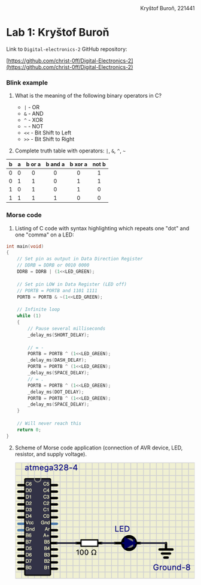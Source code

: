 <div align="right">Kryštof Buroň, 221441</div>


# Lab 1: Kryštof Buroň

Link to `Digital-electronics-2` GitHub repository:

   [https://github.com/christ-0ff/Digital-Electronics-2](https://github.com/christ-0ff/Digital-Electronics-2)


### Blink example

1. What is the meaning of the following binary operators in C?
   * `|`  - OR 
   * `&`  - AND
   * `^`  - XOR
   * `~`  - NOT
   * `<<` - Bit Shift to Left
   * `>>` - Bit Shift to Right

2. Complete truth table with operators: `|`, `&`, `^`, `~`

| **b** | **a** |**b or a** | **b and a** | **b xor a** | **not b** |
| :-: | :-: | :-: | :-: | :-: | :-: |
| 0 | 0 | 0 | 0 | 0 | 1 |
| 0 | 1 | 1 | 0 | 1 | 1 |
| 1 | 0 | 1 | 0 | 1 | 0 |
| 1 | 1 | 1 | 1 | 0 | 0 |


### Morse code

1. Listing of C code with syntax highlighting which repeats one "dot" and one "comma" on a LED:

```c
int main(void)
{
    // Set pin as output in Data Direction Register
    // DDRB = DDRB or 0010 0000
    DDRB = DDRB | (1<<LED_GREEN);

    // Set pin LOW in Data Register (LED off)
    // PORTB = PORTB and 1101 1111
    PORTB = PORTB & ~(1<<LED_GREEN);

    // Infinite loop
    while (1)
    {
        // Pause several milliseconds
        _delay_ms(SHORT_DELAY);
        
        // = -        
        PORTB = PORTB ^ (1<<LED_GREEN); 
        _delay_ms(DASH_DELAY);
        PORTB = PORTB ^ (1<<LED_GREEN); 
        _delay_ms(SPACE_DELAY);
        // = .
        PORTB = PORTB ^ (1<<LED_GREEN); 
        _delay_ms(DOT_DELAY);
        PORTB = PORTB ^ (1<<LED_GREEN); 
        _delay_ms(SPACE_DELAY);
    }

    // Will never reach this
    return 0;
}
```


2. Scheme of Morse code application (connection of AVR device, LED, resistor, and supply voltage). 

   ![figure](images/1.png)

